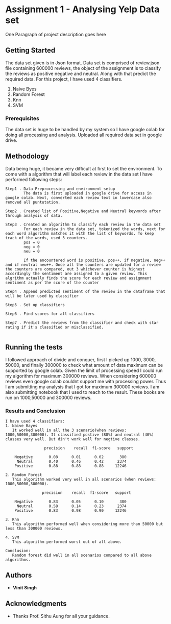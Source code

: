 # Assignment 1 - Analysing Yelp Data set

One Paragraph of project description goes here

## Getting Started

The data set given is in Json format. Data set is comprised of review.json file containing 600000 reviews, the object of the assignment is to classify the reviews as positive
negative and neutral. Along with that predict the required data. For this project, I have used 4 classifiers.
1. Naive Byes
2. Random Forest
3. Knn
4. SVM

### Prerequisites

The data set is huge to be handled by my system so I have google colab for doing all processing and analysis. Uploaded all required data set in google drive.

## Methodology 
Data being huge, it became very difficult at first to set the environment. To come with a algorithm that will label each review in the data set I have performed following steps:


```
Step1 . Data Preprocessing and environment setup
		The data is first uploaded in google drive for access in google colab. Next, converted each review text in lowercase also removed all puntutation.

Step2 . Created list of Positive,Negative and Neutral keywords after through analysis of data. 

Step3 . Created an algorithm to classify each review in the data set
		For each review in the data set, tokenized the words, next for each word algorithm matches it with the list of keywords. To keep track of the words, used 3 counters.
		pos = 0
    	neg = 0
    	neu = 0

    	If the encountered word is positive, pos++, if negative, neg++ and if neutral neu++. Once all the counters are updated for a review the counters are compared, out 3 whichever counter is highest accordingly the sentiment are assigned to a given review. This algrithm actually finds the score for each review and assignment sentiment as per the score of the counter

Step4 . Append predicted sentiment of the review in the dataframe that will be later used by classifier

Step5 . Set up classifiers

Step6 . Find scores for all classifiers

Step7 . Predict the reviews from the classifier and check with star rating if it's classified or misclassified.


```

## Running the tests

I followed approach of divide and conquer, first I picked up 1000, 3000, 50000, and finally 300000 to check what amount of data maximum can be supported by google colab.
Given the limit of processing speed I could run my algorithm for maximum 300000 reviews. When considering 600000 reviews even google colab couldnt support me with processing power. Thus I am submitting my analysis that I got for maximum 300000 reviews. I am also submitting notebook that I used to reach to the result. These books are run on 1000,50000 and 300000 reviews.

### Results and Conclusion



```
I have used 4 classifiers:
1. Naive Bayes
   It worked well in all the 3 scenario(when reviews: 1000,50000,300000). It classified postive (88%) and neutral (40%) classes very well. But din't work well for negtive classes.

                 precision    recall  f1-score   support

    Negative       0.08      0.01      0.02       380
     Neutral       0.40      0.46      0.42      2374
    Positive       0.88      0.88      0.88     12246

2. Random Forest
   This algorithm worked very well in all scenarios (when reviews: 1000,50000,300000). 

   				precision    recall  f1-score   support

    Negative       0.83      0.05      0.10       380
     Neutral       0.58      0.14      0.23      2374
    Positive       0.83      0.98      0.90     12246

3. Knn 
   This algorithm performed well when considering more than 50000 but less than 300000 reviews. 

4. SVM
   This algorithm performed worst out of all above.

Conclusion:
   Random forest did well in all scenarios compared to all above algorithms.

```

## Authors

* **Vinit Singh** 


## Acknowledgments

* Thanks Prof. Sithu Aung for all your guidance.


